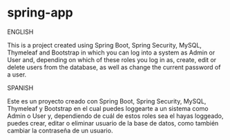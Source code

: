 # spring-app
ENGLISH

This is a project created using Spring Boot, Spring Security, MySQL, Thymeleaf and Bootstrap in which you can log into a system as Admin or User and, depending on which of these roles you log in as, create, edit or delete users from the database, as well as change the current password of a user.

SPANISH

Este es un proyecto creado con Spring Boot, Spring Security, MySQL, Thymeleaf y Bootstrap en el cual puedes loggearte a un sistema como Admin o User y, dependiendo de cuál de estos roles sea el hayas loggeado, puedes crear, editar o eliminar usuario de la base de datos, como también cambiar la contraseña de un usuario.
